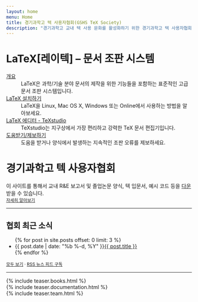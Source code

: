 ```yaml
---
layout: home
menu: Home
title: 경기과학고 텍 사용자협회(GSHS TeX Society)
description: "경기과학고 교내 텍 사용 문화를 활성화하기 위한 경기과학고 텍 사용자협회입니다."
---
```


<div class="row">
  <div class="col cell1of2">
    <h1>LaTeX[레이텍] – 문서 조판 시스템</h1>
    <dl>
      <dt><a href="{{ "/개요/" | prepend: site.baseurl }}">개요</a></dt>
      <dd>LaTeX은 과학/기술 분야 문서의 제작을 위한 기능들을 포함하는 표준적인 고급 문서 조판 시스템입니다.</dd>
      <dt><a href="{{ "/설치/" | prepend: site.baseurl }}">LaTeX 설치하기</a></dt>
      <dd>LaTeX을 Linux, Mac OS X, Windows 또는 Online에서 사용하는 방법을 알아보세요.</dd>
      <dt><a href="http://texstudio.org">LaTeX 에디터 - TeXstudio</a></dt>
      <dd>TeXstudio는 지구상에서 가장 편리하고 강력한 TeX 문서 편집기입니다.</dd>
      <dt><a href="{{ "/도움/" | prepend: site.baseurl }}">도움받기/제보하기</a></dt>
      <dd>도움을 받거나 양식에서 발생하는 지속적인 조판 오류를 제보하세요.</dd>
    </dl>
  </div>
  <div class="col cell1of2 news">
    <h1>경기과학고 텍 사용자협회</h1>
    이 사이트를 통해서 교내 R&E 보고서 및 졸업논문 양식, 텍 입문서, 예시 코드 등을 <a href="{{ "/다운로드/" | prepend: site.baseurl }}">다운</a>받을 수 있습니다.
    <br>
    <small><a href="{{ "/참여/" | prepend: site.baseurl }}">자세히 알아보기</a></small>
    <br>
    <hr>
    <h2>협회 최근 소식</h2>
    <ul class="news-posts">
      {% for post in site.posts offset: 0 limit: 3 %}
      <li><span class="post-date">{{ post.date | date: "%b %-d, %Y" }}</span><a class="post-link" href="{{ post.url | prepend: site.baseurl }}">{{ post.title }}</a></li>
      {% endfor %}
    </ul>
    <small><a href="{{ "/소식/" | prepend: site.baseurl }}">모두 보기</a> &middot; <a href="{{ "/feed.xml" | prepend: site.baseurl }}"><span class="fa fa-rss-square"></span>RSS 뉴스 피드 구독</a></small>
  </div>
</div>
<hr>
<div class="row teaser">
  <section class="col cell1of3">{% include teaser.books.html %}</section>
  <section class="col cell1of3">{% include teaser.documentation.html %}</section>
  <section class="col cell1of3">{% include teaser.team.html %}</section>
</div>
